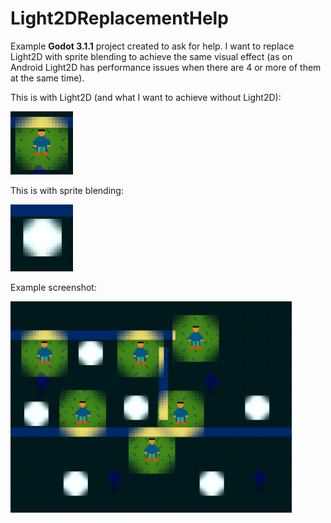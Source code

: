 # Light2DReplacementHelp
Example **Godot 3.1.1** project created to ask for help. I want to replace Light2D with sprite blending to achieve the same visual effect (as on Android Light2D has performance issues when there are 4 or more of them at the same time).

This is with Light2D (and what I want to achieve without Light2D):

<img src="https://github.com/mrcrb/Light2DReplacementHelp/blob/master/assets/screenshots/CharacterLight2D.png" width="100">

This is with sprite blending:

<img src="https://github.com/mrcrb/Light2DReplacementHelp/blob/master/assets/screenshots/CharacterFakeLight.png" width="100">

Example screenshot:

<img src="https://github.com/mrcrb/Light2DReplacementHelp/blob/master/assets/screenshots/Light2DHelp.png" width="450">

